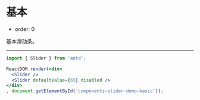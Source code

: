 # 基本

- order: 0

基本滑动条。

---

````jsx
import { Slider } from 'antd';

ReactDOM.render(<div>
  <Slider />
  <Slider defaultValue={65} disabled />
</div>
, document.getElementById('components-slider-demo-basic'));
````

<style>
.code-box-demo .ant-slider {
  margin-bottom: 50px;
  margin-left: 15px;
}
</style>
